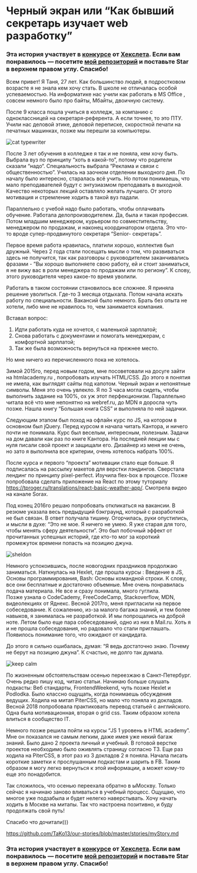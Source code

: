 # Черный экран или “Как бывший секретарь изучает web разработку”

### Эта история участвует в [конкурсе](http://mystory.hexlet.io/) от [Хекслета](https://ru.hexlet.io/). Если вам понравилось — посетите [мой репозиторий](https://github.com/TaKo13/our-stories/stories/myStory.md) и поставьте Star в верхнем правом углу. Спасибо!

Всем привет!
Я Таня, 27 лет. Как большинство людей, в подростковом возрасте я не знала кем хочу стать. В школе не отличалась особой успеваемостью. На информатике нас учили как работать в MS Office , совсем немного было про байты, Мбайты, двоичную систему.

После 9 класса пошла учиться в колледж, за компанию с одноклассницей на секретаря-референта. А если точнее, то это ПТУ. Учили нас деловой этике, деловой переписке, скоростной печати на печатных машинках, позже мы перешли за компьютеры.

![cat typewriter](https://3.bp.blogspot.com/-7Ep1YgKMkSQ/TeHwPB63AQI/AAAAAAAABtY/26jKdjRk8Gk/s320/Tilman+001.jpg)

После 3 лет обучения в колледже я так и не поняла, кем хочу быть. Выбрала вуз по принципу “хоть в какой-то”, потому что родители сказали “надо“. Специальность выбрала “Реклама и связи с общественностью”. Училась на заочном отделении выходного дня. По началу было интересно, старалась всё учить. Но потом понимаешь, что мало преподавателей будут с энтузиазмом преподавать в выходной. Качество некоторых лекций оставляло желать лучшего. От этого мотивация и стремление ходить в такой вуз падали.

Параллельно с учебой надо было работать, чтобы оплачивать обучение.
Работала делопроизводителем. Да, была и такая профессия. Потом младшим менеджером, курьером по совместительству, менеджером по продажам, и наконец координатором отдела. Это что-то вроде супер-продвинутого секретаря “Senior- секретарь”.

Первое время работа нравилась, платили хорошо, коллектив был дружный. Через 2 года стали посещать мысли о том, что развиваться здесь не получится, так как разговоры с руководителем заканчивались фразами - ”Вы хорошо выполняете свою работу, ей и стоит заниматься, я не вижу вас в роли менеджера по продажам или по региону”. К слову, этого руководителя через какое-то время уволили.

Работать в таком состоянии становилось все сложнее. Я приняла решение уволиться. Где-то 3 месяца отдыхала. Потом начала искать работу по специальности. Вакансий было немного. Брать без опыта не хотели, либо мне не нравилось то, чем занимается компания.

Вставал вопрос:

1. Идти работать куда не хочется, с маленькой зарплатой;
2. Снова работать с документами и помогать менеджерам, с комфортной зарплатой;
3. Так же была возможность вернуться на прежнее место.

Но мне ничего из перечисленного пока не хотелось.

Зимой 2015го, перед новым годом, мне посоветовали на досуге зайти на htmlacademy.ru , попробовать изучать HTML/CSS. До этого я понятия не имела, как выглядят сайты под капотом. Черный экран и непонятные символы. Меня это очень увлекло. Я по 3 часа могла сидеть, чтобы выполнить задание на 100%, ох уж этот перфекционизм. Параллельно читала всё что мне непонятно на webref.ru, до MDN я доросла чуть позже. Нашла книгу “Большая книга CSS” и выполняла по ней задачки.

Следующим этапом был поход на офлайн курс по JS, на котором в основном был jQuery. Перед курсом я начала читать Кантора, и ничего почти не понимала.
Курс был веселым, интересным, полезным. Задачи на дом давали как раз по книге Кантора. На последней лекции мы с нуля писали свой проект и защищали его. Дизайнер из меня не очень, но зато я выполнила все критерии, очень хотелось набрать 100%.

После курса и первого “проекта” мотивации стало еще больше. Я подписалась на рассылку макетов для верстки лэндингов. Сверстала лендинг по принципу pixel-perfect. Изучила flex-box в процессе. Позже попробовала сделать приложение на React по этому туториалу https://tproger.ru/translations/react-basic-weather-app/. Смотрела видео на канале Sorax.

Под конец 2016го решаю попробовать откликаться на вакансии. В резюме указала весь предыдущий бэкграунд, который с разработкой не был связан. В ответ получала тишину. Огорчилась, руки опустились, и мысли в духе: “Это не мое. Я ничего не умею. Я уже старая для того, чтобы менять сферу деятельности”. Это был побочный эффект от прочитанных успешных историй, где кто-то мог за короткий промежуток времени попасть на позицию джуна.

![sheldon](https://media.giphy.com/media/GeOx6bINnjOx2/giphy.gif)

Немного успокоившись, после новогодних праздников продолжаю заниматься. Наткнулась на Hexlet, где прошла курсы : Введение в JS, Основы программирования, Bash: Основы командной строки. К слову, все они бесплатные и достаточно объемные. Мне очень понравилась подача материала. Не все и сразу понимала, много гуглила.  
Позже узнала о CodeCademy, FreeCodeCamp, Stackoverflow, MDN, видеолекциях от Яднекс.
Весной 2017го, меня пригласили на первое собеседование. К сожалению, из-за малого багажа знаний, и тем более навыков, я занималась не разработкой. И мы попрощались на доброй ноте. Летом было еще пара собеседований, одно из них в Mail.ru. Хоть я и не прошла собеседования, но радовало что стали приглашать. Появилось понимание того, что ожидают от кандидата.

До этого я сильно ошибалась, думая: “Я ведь достаточно знаю. Почему не берут на позицию джуна”. К счастью, не долго так думала.

![keep calm](https://i.imgur.com/1aL9mqr.png)

По жизненным обстоятельствам осенью переезжаю в Санкт-Петербург. Очень редко пишу код, читаю статьи. Начинаю больше слушать подкасты: Веб стандарты, FrontendWeekend, чуть позже Hexlet и Podlodka. Было классно ощущать, когда понимаешь обсуждения ведущих. Ходила на митап PiterCSS, но мало что поняла из докладов. Весной 2018 попробовала практиковать перевод статьей с английского. Одна была мотивационная, вторая о grid css. Таким образом хотела влиться в сообщество IT.

Немного позже решила пойти на курсы “JS 1 уровень в HTML academy”. Мне он показался не самым легким, даже имея уже некий багаж знаний. Было дано 2 проекта личный и учебный. В готовой верстке проектов необходимо было оживлять страницу согласно ТЗ.
Еще раз ходила на PiterCSS, в этот раз из 3 докладов 2 я поняла.
Начала писать короткие заметки к прослушанным подкастам и шарить в FB. Таким образом я могу легко вернуться к этой информации, а может кому-то еще это понадобится.

Так сложилось, что осенью переехала обратно в ыМоскву. Только сейчас я начинаю заново вливаться в учебный процесс. Ощущаю, что многое уже подзабыла и будет нелегко наверстывать. Хочу начать ходить в Москве на митапы. Так что настроена позитивно, и буду продолжать свой путь!

Спасибо что дочитали)))

https://github.com/TaKo13/our-stories/blob/master/stories/myStory.md


### Эта история участвует в [конкурсе](http://mystory.hexlet.io/) от [Хекслета](https://ru.hexlet.io/). Если вам понравилось — посетите [мой репозиторий](https://github.com/TaKo13/our-stories/stories/myStory.md) и поставьте Star в верхнем правом углу. Спасибо!

